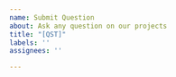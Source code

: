 ```yaml
---
name: Submit Question
about: Ask any question on our projects
title: "[QST]"
labels: ''
assignees: ''

---
```




